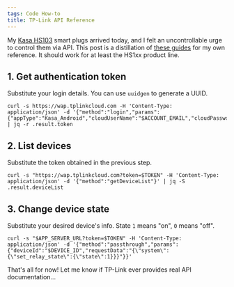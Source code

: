 ```yaml
---
tags: Code How-to
title: TP-Link API Reference
---
```


My [Kasa HS103](https://www.kasasmart.com/us/products/smart-plugs/kasa-smart-wifi-plug-lite-hs103p2) smart plugs arrived today, and I felt an uncontrollable urge to control them via API. This post is a distillation of [these guides](https://itnerd.space/2017/01/22/how-to-control-your-tp-link-hs100-smartplug-from-internet/) for my own reference. It should work for at least the HS1xx product line.

## 1. Get authentication token

Substitute your login details. You can use `uuidgen` to generate a UUID.

```shell
curl -s https://wap.tplinkcloud.com -H 'Content-Type: application/json' -d '{"method":"login","params":{"appType":"Kasa_Android","cloudUserName":"$ACCOUNT_EMAIL","cloudPassword":"$ACCOUNT_PASSWORD","terminalUUID":"$UUID"}}' | jq -r .result.token
```

## 2. List devices

Substitute the token obtained in the previous step.

```shell
curl -s "https://wap.tplinkcloud.com?token=$TOKEN" -H 'Content-Type: application/json' -d '{"method":"getDeviceList"}' | jq -S .result.deviceList
```

## 3. Change device state

Substitute your desired device's info. State `1` means "on", `0` means "off".

```shell
curl -s "$APP_SERVER_URL?token=$TOKEN" -H 'Content-Type: application/json' -d '{"method":"passthrough","params":{"deviceId":"$DEVICE_ID","requestData":"{\"system\":{\"set_relay_state\":{\"state\":1}}}"}}'
```

That's all for now! Let me know if TP-Link ever provides real API documentation...
